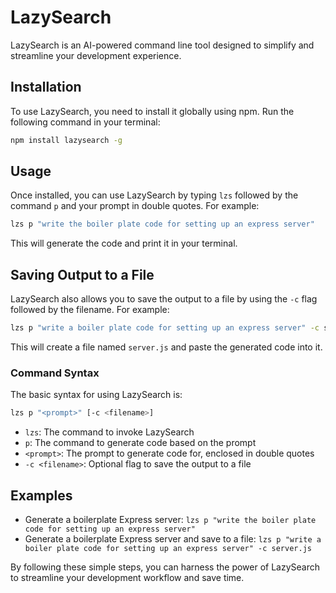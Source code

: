 # LazySearch
LazySearch is an AI-powered command line tool designed to simplify and streamline your development experience.

## Installation
To use LazySearch, you need to install it globally using npm. Run the following command in your terminal:
```bash
npm install lazysearch -g
```
## Usage
Once installed, you can use LazySearch by typing `lzs` followed by the command `p` and your prompt in double quotes. For example:
```bash
lzs p "write the boiler plate code for setting up an express server"
```
This will generate the code and print it in your terminal.

## Saving Output to a File
LazySearch also allows you to save the output to a file by using the `-c` flag followed by the filename. For example:
```bash
lzs p "write a boiler plate code for setting up an express server" -c server.js
```
This will create a file named `server.js` and paste the generated code into it.

### Command Syntax
The basic syntax for using LazySearch is:
```bash
lzs p "<prompt>" [-c <filename>]
```
* `lzs`: The command to invoke LazySearch
* `p`: The command to generate code based on the prompt
* `<prompt>`: The prompt to generate code for, enclosed in double quotes
* `-c <filename>`: Optional flag to save the output to a file

## Examples
* Generate a boilerplate Express server: `lzs p "write the boiler plate code for setting up an express server"`
* Generate a boilerplate Express server and save to a file: `lzs p "write a boiler plate code for setting up an express server" -c server.js`

By following these simple steps, you can harness the power of LazySearch to streamline your development workflow and save time.
